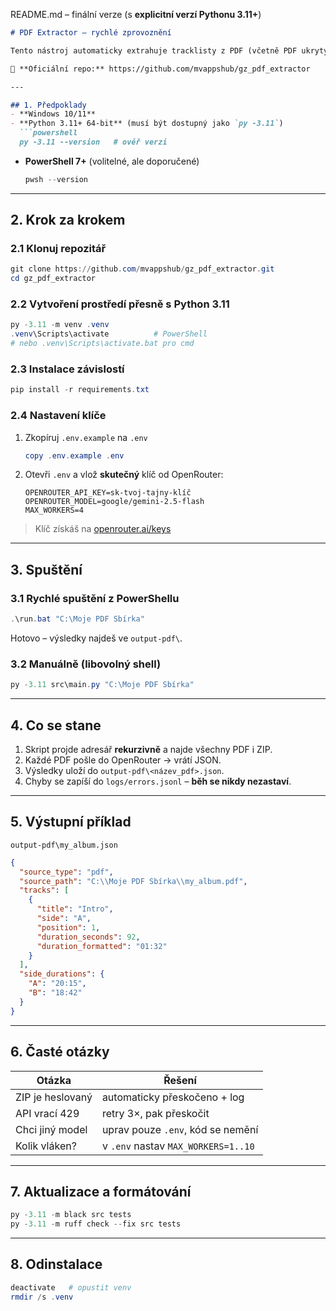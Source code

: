 README.md – finální verze (s **explicitní verzí Pythonu 3.11+**)

```markdown
# PDF Extractor – rychlé zprovoznění

Tento nástroj automaticky extrahuje tracklisty z PDF (včetně PDF ukrytých v ZIP) pomocí **Google Gemini 2.5 Flash** a uloží je jako čistý JSON.

🔗 **Oficiální repo:** https://github.com/mvappshub/gz_pdf_extractor

---

## 1. Předpoklady
- **Windows 10/11**  
- **Python 3.11+ 64-bit** (musí být dostupný jako `py -3.11`)  
  ```powershell
  py -3.11 --version   # ověř verzi
  ```
- **PowerShell 7+** (volitelné, ale doporučené)  
  ```powershell
  pwsh --version
  ```

---

## 2. Krok za krokem

### 2.1 Klonuj repozitář
```powershell
git clone https://github.com/mvappshub/gz_pdf_extractor.git
cd gz_pdf_extractor
```

### 2.2 Vytvoření prostředí **přesně s Python 3.11**
```powershell
py -3.11 -m venv .venv
.venv\Scripts\activate          # PowerShell
# nebo .venv\Scripts\activate.bat pro cmd
```

### 2.3 Instalace závislostí
```powershell
pip install -r requirements.txt
```

### 2.4 Nastavení klíče
1. Zkopíruj `.env.example` na `.env`  
   ```powershell
   copy .env.example .env
   ```
2. Otevři `.env` a vlož **skutečný** klíč od OpenRouter:  
   ```
   OPENROUTER_API_KEY=sk-tvoj-tajny-klíč
   OPENROUTER_MODEL=google/gemini-2.5-flash
   MAX_WORKERS=4
   ```

> Klíč získáš na [openrouter.ai/keys](https://openrouter.ai/keys)

---

## 3. Spuštění

### 3.1 Rychlé spuštění z PowerShellu
```powershell
.\run.bat "C:\Moje PDF Sbírka"
```
Hotovo – výsledky najdeš ve `output-pdf\`.

### 3.2 Manuálně (libovolný shell)
```powershell
py -3.11 src\main.py "C:\Moje PDF Sbírka"
```

---

## 4. Co se stane
1. Skript projde adresář **rekurzivně** a najde všechny PDF i ZIP.  
2. Každé PDF pošle do OpenRouter → vrátí JSON.  
3. Výsledky uloží do `output-pdf\<název_pdf>.json`.  
4. Chyby se zapíší do `logs/errors.jsonl` – **běh se nikdy nezastaví**.

---

## 5. Výstupní příklad
`output-pdf\my_album.json`
```json
{
  "source_type": "pdf",
  "source_path": "C:\\Moje PDF Sbírka\\my_album.pdf",
  "tracks": [
    {
      "title": "Intro",
      "side": "A",
      "position": 1,
      "duration_seconds": 92,
      "duration_formatted": "01:32"
    }
  ],
  "side_durations": {
    "A": "20:15",
    "B": "18:42"
  }
}
```

---

## 6. Časté otázky

| Otázka | Řešení |
|--------|--------|
| ZIP je heslovaný | automaticky přeskočeno + log |
| API vrací 429 | retry 3×, pak přeskočit |
| Chci jiný model | uprav pouze `.env`, kód se nemění |
| Kolik vláken? | v `.env` nastav `MAX_WORKERS=1..10` |

---

## 7. Aktualizace a formátování
```powershell
py -3.11 -m black src tests
py -3.11 -m ruff check --fix src tests
```

---

## 8. Odinstalace
```powershell
deactivate   # opustit venv
rmdir /s .venv
```
```